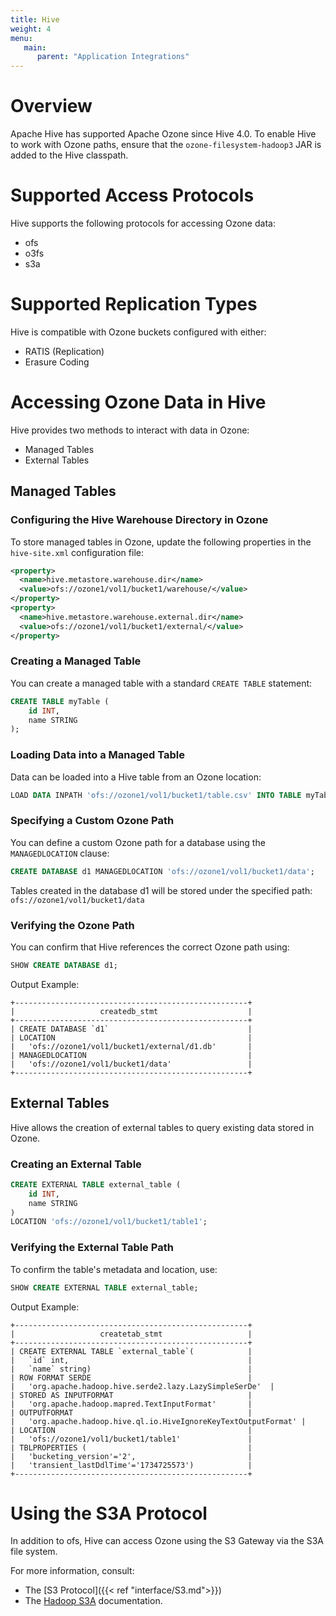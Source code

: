 ```yaml
---
title: Hive
weight: 4
menu:
   main:
      parent: "Application Integrations"
---
```

<!---
  Licensed to the Apache Software Foundation (ASF) under one or more
  contributor license agreements.  See the NOTICE file distributed with
  this work for additional information regarding copyright ownership.
  The ASF licenses this file to You under the Apache License, Version 2.0
  (the "License"); you may not use this file except in compliance with
  the License.  You may obtain a copy of the License at

      http://www.apache.org/licenses/LICENSE-2.0

  Unless required by applicable law or agreed to in writing, software
  distributed under the License is distributed on an "AS IS" BASIS,
  WITHOUT WARRANTIES OR CONDITIONS OF ANY KIND, either express or implied.
  See the License for the specific language governing permissions and
  limitations under the License.
-->

# Overview
Apache Hive has supported Apache Ozone since Hive 4.0. To enable Hive to work with Ozone paths, ensure that the `ozone-filesystem-hadoop3` JAR is added to the Hive classpath.

# Supported Access Protocols

Hive supports the following protocols for accessing Ozone data:

* ofs
* o3fs
* s3a

# Supported Replication Types

Hive is compatible with Ozone buckets configured with either:

* RATIS (Replication)
* Erasure Coding

# Accessing Ozone Data in Hive

Hive provides two methods to interact with data in Ozone:

* Managed Tables
* External Tables

## Managed Tables
### Configuring the Hive Warehouse Directory in Ozone
To store managed tables in Ozone, update the following properties in the `hive-site.xml` configuration file:

```xml
<property>
  <name>hive.metastore.warehouse.dir</name>
  <value>ofs://ozone1/vol1/bucket1/warehouse/</value>
</property>
<property>
  <name>hive.metastore.warehouse.external.dir</name>
  <value>ofs://ozone1/vol1/bucket1/external/</value>
</property>
```

### Creating a Managed Table
You can create a managed table with a standard `CREATE TABLE` statement:

```sql
CREATE TABLE myTable (
    id INT,
    name STRING
);
```

### Loading Data into a Managed Table
Data can be loaded into a Hive table from an Ozone location:

```sql
LOAD DATA INPATH 'ofs://ozone1/vol1/bucket1/table.csv' INTO TABLE myTable;
```

### Specifying a Custom Ozone Path
You can define a custom Ozone path for a database using the `MANAGEDLOCATION` clause:

```sql
CREATE DATABASE d1 MANAGEDLOCATION 'ofs://ozone1/vol1/bucket1/data';
```

Tables created in the database d1 will be stored under the specified path:
`ofs://ozone1/vol1/bucket1/data`

### Verifying the Ozone Path
You can confirm that Hive references the correct Ozone path using:

```sql
SHOW CREATE DATABASE d1;
```

Output Example:

```text
+----------------------------------------------------+
|                   createdb_stmt                    |
+----------------------------------------------------+
| CREATE DATABASE `d1`                               |
| LOCATION                                           |
|   'ofs://ozone1/vol1/bucket1/external/d1.db'       |
| MANAGEDLOCATION                                    |
|   'ofs://ozone1/vol1/bucket1/data'                 |
+----------------------------------------------------+
```

## External Tables

Hive allows the creation of external tables to query existing data stored in Ozone.

### Creating an External Table
```sql
CREATE EXTERNAL TABLE external_table (
    id INT,
    name STRING
)
LOCATION 'ofs://ozone1/vol1/bucket1/table1';
```

### Verifying the External Table Path
To confirm the table's metadata and location, use:

```sql
SHOW CREATE EXTERNAL TABLE external_table;
```
Output Example:

```text
+----------------------------------------------------+
|                   createtab_stmt                   |
+----------------------------------------------------+
| CREATE EXTERNAL TABLE `external_table`(            |
|   `id` int,                                        |
|   `name` string)                                   |
| ROW FORMAT SERDE                                   |
|   'org.apache.hadoop.hive.serde2.lazy.LazySimpleSerDe'  |
| STORED AS INPUTFORMAT                              |
|   'org.apache.hadoop.mapred.TextInputFormat'       |
| OUTPUTFORMAT                                       |
|   'org.apache.hadoop.hive.ql.io.HiveIgnoreKeyTextOutputFormat' |
| LOCATION                                           |
|   'ofs://ozone1/vol1/bucket1/table1'               |
| TBLPROPERTIES (                                    |
|   'bucketing_version'='2',                         |
|   'transient_lastDdlTime'='1734725573')            |
+----------------------------------------------------+
```

# Using the S3A Protocol
In addition to ofs, Hive can access Ozone using the S3 Gateway via the S3A file system.

For more information, consult:

* The [S3 Protocol]({{< ref "interface/S3.md">}})
* The [Hadoop S3A](https://hadoop.apache.org/docs/current/hadoop-aws/tools/hadoop-aws/index.html) documentation.
